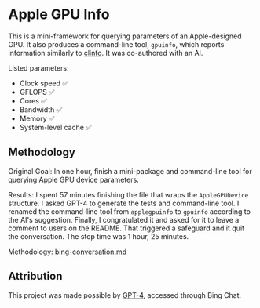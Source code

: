 # Apple GPU Info

This is a mini-framework for querying parameters of an Apple-designed GPU. It also produces a command-line tool, `gpuinfo`, which reports information similarly to [clinfo](https://github.com/Oblomov/clinfo). It was co-authored with an AI.

Listed parameters:
- Clock speed ✅
- GFLOPS ✅
- Cores ✅
- Bandwidth ✅
- Memory ✅
- System-level cache ✅

## Methodology

Original Goal: In one hour, finish a mini-package and command-line tool for querying Apple GPU device parameters.

Results: I spent 57 minutes finishing the file that wraps the `AppleGPUDevice` structure. I asked GPT-4 to generate the tests and command-line tool. I renamed the command-line tool from `applegpuinfo` to `gpuinfo` according to the AI's suggestion. Finally, I congratulated it and asked for it to leave a comment to users on the README. That triggered a safeguard and it quit the conversation. The stop time was 1 hour, 25 minutes.

Methodology: [bing-conversation.md](./bing-conversation.md)

## Attribution

This project was made possible by [GPT-4](https://openai.com/research/gpt-4), accessed through Bing Chat.
